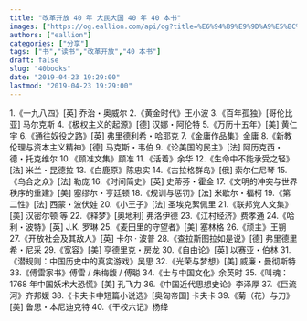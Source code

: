 ```yaml
---
title: "改革开放 40 年 大民大国 40 年 40 本书"
images: ["https://og.eallion.com/api/og?title=%E6%94%B9%E9%9D%A9%E5%BC%80%E6%94%BE%2040%20%E5%B9%B4%20%E5%A4%A7%E6%B0%91%E5%A4%A7%E5%9B%BD%2040%20%E5%B9%B4%2040%20%E6%9C%AC%E4%B9%A6"]
authors: ["eallion"]
categories: ["分享"]
tags: ["书","读书","改革开放","40 本书"]
draft: false
slug: "40books"
date: "2019-04-23 19:29:00"
lastmod: "2019-04-23 19:29:00"
---
```


1.《一九八四》[英] 乔治・奥威尔
2.《黄金时代》王小波
3.《百年孤独》[哥伦比亚] 马尔克斯
4.《极权主义的起源》[德] 汉娜・阿伦特
5.《万历十五年》[美] 黄仁宇
6.《通往奴役之路》[英] 弗里德利希・哈耶克
7.《金庸作品集》金庸
8.《新教伦理与资本主义精神》[德] 马克斯・韦伯
9.《论美国的民主》[法] 阿历克西・德・托克维尔
10.《顾准文集》顾准
11.《活着》余华
12.《生命中不能承受之轻》[法] 米兰・昆德拉
13.《白鹿原》陈忠实
14.《古拉格群岛》[俄] 索尔仁尼琴
15.《乌合之众》[法] 勒庞
16.《时间简史》[英] 史蒂芬・霍金
17.《文明的冲突与世界秩序的重建》[美] 塞缪尔・亨廷顿
18.《规训与惩罚》[法] 米歇尔・福柯
19.《第二性》[法] 西蒙・波伏娃
20.《小王子》[法] 圣埃克絮佩里
21.《联邦党人文集》[美] 汉密尔顿 等
22.《释梦》[奥地利] 弗洛伊德
23.《江村经济》费孝通
24.《哈利・波特》[英] J.K. 罗琳
25.《麦田里的守望者》[美] 塞林格
26.《顽主》王朔
27.《开放社会及其敌人》[英] 卡尔 · 波普
28.《查拉斯图拉如是说》[德] 弗里德里希・尼采
29.《宽容》[美] 亨德里克・房龙
30.《自由论》[英] 以赛亚・伯林
31.《潜规则：中国历史中的真实游戏》吴思
32.《光荣与梦想》[美] 威廉・曼彻斯特
33.《傅雷家书》傅雷 / 朱梅馥 / 傅聪
34.《士与中国文化》余英时
35.《叫魂：1768 年中国妖术大恐慌》[美] 孔飞力
36.《中国近代思想史论》李泽厚
37.《巨流河》齐邦媛
38.《卡夫卡中短篇小说选》[奥匈帝国] 卡夫卡
39.《菊（花）与刀》[美] 鲁思・本尼迪克特
40.《干校六记》杨绛
